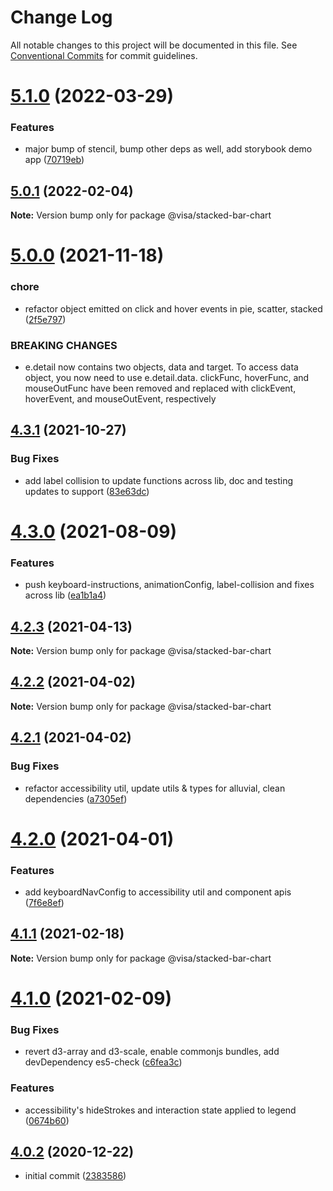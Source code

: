# Change Log

All notable changes to this project will be documented in this file.
See [Conventional Commits](https://conventionalcommits.org) for commit guidelines.

# [5.1.0](https://github.com/visa/visa-chart-components/compare/@visa/stacked-bar-chart@5.0.1...@visa/stacked-bar-chart@5.1.0) (2022-03-29)


### Features

* major bump of stencil, bump other deps as well, add storybook demo app ([70719eb](https://github.com/visa/visa-chart-components/commit/70719ebc7fa59dc169bcc7fea62b238bcfab6418))





## [5.0.1](https://github.com/visa/visa-chart-components/compare/@visa/stacked-bar-chart@5.0.0...@visa/stacked-bar-chart@5.0.1) (2022-02-04)

**Note:** Version bump only for package @visa/stacked-bar-chart





# [5.0.0](https://github.com/visa/visa-chart-components/compare/@visa/stacked-bar-chart@4.3.1...@visa/stacked-bar-chart@5.0.0) (2021-11-18)


### chore

* refactor object emitted on click and hover events in pie, scatter, stacked ([2f5e797](https://github.com/visa/visa-chart-components/commit/2f5e797c2cc869733e5979a4c6e050f0cb1821b7))


### BREAKING CHANGES

* e.detail now contains two objects, data and target. To access data object, you now need to use e.detail.data. clickFunc, hoverFunc, and mouseOutFunc have been removed and replaced with clickEvent, hoverEvent, and mouseOutEvent, respectively





## [4.3.1](https://github.com/visa/visa-chart-components/compare/@visa/stacked-bar-chart@4.3.0...@visa/stacked-bar-chart@4.3.1) (2021-10-27)


### Bug Fixes

* add label collision to update functions across lib, doc and testing updates to support ([83e63dc](https://github.com/visa/visa-chart-components/commit/83e63dc352165a68aee9db4e7175fd241c13f523))





# [4.3.0](https://github.com/visa/visa-chart-components/compare/@visa/stacked-bar-chart@4.2.3...@visa/stacked-bar-chart@4.3.0) (2021-08-09)


### Features

* push keyboard-instructions, animationConfig, label-collision and fixes across lib ([ea1b1a4](https://github.com/visa/visa-chart-components/commit/ea1b1a478b3ea9bcf07e76551a45a9adaaacdb47))





## [4.2.3](https://github.com/visa/visa-chart-components/compare/@visa/stacked-bar-chart@4.2.2...@visa/stacked-bar-chart@4.2.3) (2021-04-13)

**Note:** Version bump only for package @visa/stacked-bar-chart





## [4.2.2](https://github.com/visa/visa-chart-components/compare/@visa/stacked-bar-chart@4.2.1...@visa/stacked-bar-chart@4.2.2) (2021-04-02)

**Note:** Version bump only for package @visa/stacked-bar-chart





## [4.2.1](https://github.com/visa/visa-chart-components/compare/@visa/stacked-bar-chart@4.2.0...@visa/stacked-bar-chart@4.2.1) (2021-04-02)


### Bug Fixes

* refactor accessibility util, update utils & types for alluvial, clean dependencies ([a7305ef](https://github.com/visa/visa-chart-components/commit/a7305ef85f8e6b17d47bfb5bfcfc307626ea8bba))





# [4.2.0](https://github.com/visa/visa-chart-components/compare/@visa/stacked-bar-chart@4.1.0...@visa/stacked-bar-chart@4.2.0) (2021-04-01)


### Features

* add keyboardNavConfig to accessibility util and component  apis ([7f6e8ef](https://github.com/visa/visa-chart-components/commit/7f6e8efee3f3c5a865c44862a72bef498eee0289))





## [4.1.1](https://github.com/visa/visa-chart-components/compare/@visa/stacked-bar-chart@4.1.0...@visa/stacked-bar-chart@4.1.1) (2021-02-18)

**Note:** Version bump only for package @visa/stacked-bar-chart

# [4.1.0](https://github.com/visa/visa-chart-components/compare/@visa/stacked-bar-chart@4.0.2...@visa/stacked-bar-chart@4.1.0) (2021-02-09)

### Bug Fixes

- revert d3-array and d3-scale, enable commonjs bundles, add devDependency es5-check ([c6fea3c](https://github.com/visa/visa-chart-components/commit/c6fea3c601dfc4650b52996721ead03a1b363e2b))

### Features

- accessibility's hideStrokes and interaction state applied to legend ([0674b60](https://github.com/visa/visa-chart-components/commit/0674b608e918964f9bbce2992e363bf24f9cb911))

## [4.0.2](https://github.com/visa/visa-chart-components/tree/%40visa/stacked-bar-chart%404.0.2) (2020-12-22)

- initial commit ([2383586](https://github.com/visa/visa-chart-components/commit/238358698bb59b8f20f424eeedc7235f51e02037))
